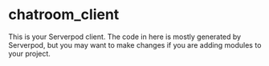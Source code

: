 # chatroom_client

This is your Serverpod client. The code in here is mostly generated by
Serverpod, but you may want to make changes if you are adding modules to your
project.
